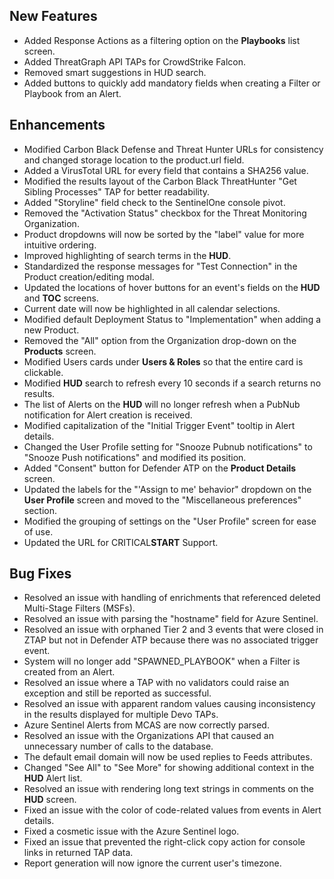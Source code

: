 ## New Features
- Added Response Actions as a filtering option on the **Playbooks** list screen.
- Added ThreatGraph API TAPs for CrowdStrike Falcon.
- Removed smart suggestions in HUD search.
- Added buttons to quickly add mandatory fields when creating a Filter or Playbook from an Alert.

## Enhancements
- Modified Carbon Black Defense and Threat Hunter URLs for consistency and changed storage location to the product.url field.
- Added a VirusTotal URL for every field that contains a SHA256 value.
- Modified the results layout of the Carbon Black ThreatHunter "Get Sibling Processes" TAP for better readability.
- Added "Storyline" field check to the SentinelOne console pivot.
- Removed the "Activation Status" checkbox for the Threat Monitoring Organization.
- Product dropdowns will now be sorted by the "label" value for more intuitive ordering.
- Improved highlighting of search terms in the **HUD**.
- Standardized the response messages for "Test Connection" in the Product creation/editing modal.
- Updated the locations of hover buttons for an event's fields on the **HUD** and **TOC** screens.
- Current date will now be highlighted in all calendar selections.
- Modified default Deployment Status to "Implementation" when adding a new Product.
- Removed the "All" option from the Organization drop-down on the **Products** screen.
- Modified Users cards under **Users & Roles** so that the entire card is clickable.
- Modified **HUD** search to refresh every 10 seconds if a search returns no results.
- The list of Alerts on the **HUD** will no longer refresh when a PubNub notification for Alert creation is received.
- Modified capitalization of the "Initial Trigger Event" tooltip in Alert details.
- Changed the User Profile setting for "Snooze Pubnub notifications" to "Snooze Push notifications" and modified its position.
- Added "Consent" button for Defender ATP on the **Product Details** screen.
- Updated the labels for the "'Assign to me' behavior" dropdown on the **User Profile** screen and moved to the "Miscellaneous preferences" section.
- Modified the grouping of settings on the "User Profile" screen for ease of use.
- Updated the URL for CRITICAL**START** Support.

## Bug Fixes
- Resolved an issue with handling of enrichments that referenced deleted Multi-Stage Filters (MSFs).
- Resolved an issue with parsing the "hostname" field for Azure Sentinel.
- Resolved an issue with orphaned Tier 2 and 3 events that were closed in ZTAP but not in Defender ATP because there was no associated trigger event.
- System will no longer add "SPAWNED_PLAYBOOK" when a Filter is created from an Alert.
- Resolved an issue where a TAP with no validators could raise an exception and still be reported as successful.
- Resolved an issue with apparent random values causing inconsistency in the results displayed for multiple Devo TAPs.
- Azure Sentinel Alerts from MCAS are now correctly parsed.
- Resolved an issue with the Organizations API that caused an unnecessary number of calls to the database.
- The default email domain will now be used replies to Feeds attributes.
- Changed "See All" to "See More" for showing additional context in the **HUD** Alert list.
- Resolved an issue with rendering long text strings in comments on the **HUD** screen.
- Fixed an issue with the color of code-related values from events in Alert details.
- Fixed a cosmetic issue with the Azure Sentinel logo.
- Fixed an issue that prevented the right-click copy action for console links in returned TAP data.
- Report generation will now ignore the current user's timezone.

